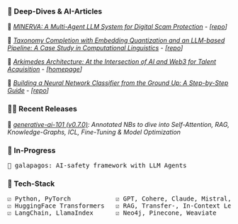 ### 🐬 Deep-Dives & AI-Articles

📄 <a href="https://huggingface.co/blog/dcarpintero/minerva" target="_blank">*MINERVA: A Multi-Agent LLM System for Digital Scam Protection*</a> - *[[repo](https://github.com/dcarpintero/minerva)]*

📄 <a href="https://huggingface.co/blog/dcarpintero/taxonomy-completion" target="_blank">*Taxonomy Completion with Embedding Quantization and an LLM-based Pipeline: A Case Study in Computational Linguistics*</a> - *[[repo](https://github.com/dcarpintero/taxonomy-completion)]*

📄 <a href="https://mirror.xyz/arkimedesnetwork.eth/gpY77R1PCpq7kaIXZVHMzNgD85dM5S2SRIt3-vQszuY" target="_blank">*Arkimedes Architecture: At the Intersection of AI and Web3 for Talent Acquisition*</a> - *[[homepage](https://arkimedes.network/)]*

📄 <a href="https://huggingface.co/blog/dcarpintero/building-a-neural-network-for-image-classification" target="_blank">*Building a Neural Network Classifier from the Ground Up: A Step-by-Step Guide*</a> - *[[repo](https://github.com/dcarpintero/nn-image-classifier)]*

### 🧙‍♂️ Recent Releases

📄 *[generative-ai-101 (v0.7.0)](https://github.com/dcarpintero/generative-ai-101): Annotated NBs to dive into Self-Attention, RAG, Knowledge-Graphs, ICL, Fine-Tuning & Model Optimization*

### 🔭 In-Progress

<pre>
🧭 galapagos: AI-safety framework with LLM Agents
</pre>

### 🧮 Tech-Stack

<pre>
☑️ Python, PyTorch            ☑️ GPT, Cohere, Claude, Mistral, Llama   ☑️ LangSmith, W&B, AutoGen
☑️ HuggingFace Transformers   ☑️ RAG, Transfer-, In-Context Learning   ☑️ Fine-Tuning, Quantization
☑️ LangChain, LlamaIndex      ☑️ Neo4j, Pinecone, Weaviate             ☑️ Smart Contracts, Solidity
</pre>
